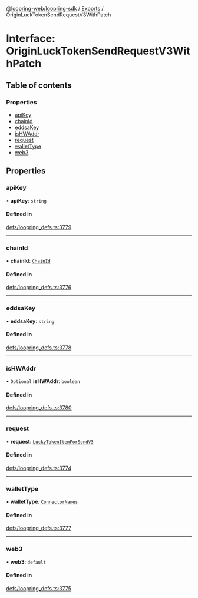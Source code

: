 [@loopring-web/loopring-sdk](../README.md) / [Exports](../modules.md) / OriginLuckTokenSendRequestV3WithPatch

# Interface: OriginLuckTokenSendRequestV3WithPatch

## Table of contents

### Properties

- [apiKey](OriginLuckTokenSendRequestV3WithPatch.md#apikey)
- [chainId](OriginLuckTokenSendRequestV3WithPatch.md#chainid)
- [eddsaKey](OriginLuckTokenSendRequestV3WithPatch.md#eddsakey)
- [isHWAddr](OriginLuckTokenSendRequestV3WithPatch.md#ishwaddr)
- [request](OriginLuckTokenSendRequestV3WithPatch.md#request)
- [walletType](OriginLuckTokenSendRequestV3WithPatch.md#wallettype)
- [web3](OriginLuckTokenSendRequestV3WithPatch.md#web3)

## Properties

### apiKey

• **apiKey**: `string`

#### Defined in

[defs/loopring_defs.ts:3779](https://github.com/Loopring/loopring_sdk/blob/427d9da/src/defs/loopring_defs.ts#L3779)

___

### chainId

• **chainId**: [`ChainId`](../enums/ChainId.md)

#### Defined in

[defs/loopring_defs.ts:3776](https://github.com/Loopring/loopring_sdk/blob/427d9da/src/defs/loopring_defs.ts#L3776)

___

### eddsaKey

• **eddsaKey**: `string`

#### Defined in

[defs/loopring_defs.ts:3778](https://github.com/Loopring/loopring_sdk/blob/427d9da/src/defs/loopring_defs.ts#L3778)

___

### isHWAddr

• `Optional` **isHWAddr**: `boolean`

#### Defined in

[defs/loopring_defs.ts:3780](https://github.com/Loopring/loopring_sdk/blob/427d9da/src/defs/loopring_defs.ts#L3780)

___

### request

• **request**: [`LuckyTokenItemForSendV3`](../modules.md#luckytokenitemforsendv3)

#### Defined in

[defs/loopring_defs.ts:3774](https://github.com/Loopring/loopring_sdk/blob/427d9da/src/defs/loopring_defs.ts#L3774)

___

### walletType

• **walletType**: [`ConnectorNames`](../enums/ConnectorNames.md)

#### Defined in

[defs/loopring_defs.ts:3777](https://github.com/Loopring/loopring_sdk/blob/427d9da/src/defs/loopring_defs.ts#L3777)

___

### web3

• **web3**: `default`

#### Defined in

[defs/loopring_defs.ts:3775](https://github.com/Loopring/loopring_sdk/blob/427d9da/src/defs/loopring_defs.ts#L3775)
